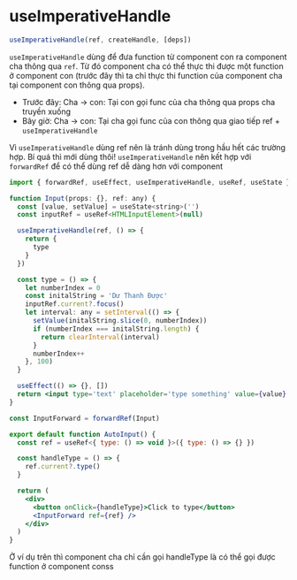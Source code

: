 # useImperativeHandle

```jsx
useImperativeHandle(ref, createHandle, [deps])
```

`useImperativeHandle` dùng để đưa function từ component con ra component cha thông qua `ref`. Từ đó component cha có thể thực thi được một function ở component con (trước đây thì ta chỉ thực thi function của component cha tại component con thông qua props).

- Trước đây: Cha -> con: Tại con gọi func của cha thông qua props cha truyền xuống
- Bây giờ: Cha -> con: Tại cha gọi func của con thông qua giao tiếp ref + `useImperativeHandle`

Vì `useImperativeHandle` dùng ref nên là tránh dùng trong hầu hết các trường hợp. Bí quá thì mới dùng thôi! `useImperativeHandle` nên kết hợp với `forwardRef` để có thể dùng ref dễ dàng hơn với component

```jsx
import { forwardRef, useEffect, useImperativeHandle, useRef, useState } from 'react'

function Input(props: {}, ref: any) {
  const [value, setValue] = useState<string>('')
  const inputRef = useRef<HTMLInputElement>(null)

  useImperativeHandle(ref, () => {
    return {
      type
    }
  })

  const type = () => {
    let numberIndex = 0
    const initalString = 'Dư Thanh Được'
    inputRef.current?.focus()
    let interval: any = setInterval(() => {
      setValue(initalString.slice(0, numberIndex))
      if (numberIndex === initalString.length) {
        return clearInterval(interval)
      }
      numberIndex++
    }, 100)
  }

  useEffect(() => {}, [])
  return <input type='text' placeholder='type something' value={value} onChange={() => {}} ref={inputRef} />
}

const InputForward = forwardRef(Input)

export default function AutoInput() {
  const ref = useRef<{ type: () => void }>({ type: () => {} })

  const handleType = () => {
    ref.current?.type()
  }

  return (
    <div>
      <button onClick={handleType}>Click to type</button>
      <InputForward ref={ref} />
    </div>
  )
}


```

Ở ví dụ trên thì component cha chỉ cần gọi handleType là có thể gọi được function ở component conss

